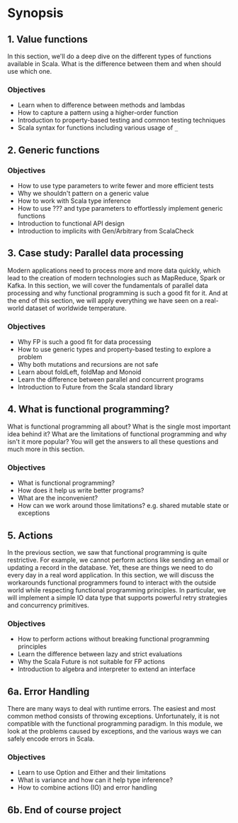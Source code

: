 # Synopsis

## 1. Value functions

In this section, we'll do a deep dive on the different types of functions available in Scala.
What is the difference between them and when should use which one.

### Objectives
* Learn when to difference between methods and lambdas
* How to capture a pattern using a higher-order function
* Introduction to property-based testing and common testing techniques
* Scala syntax for functions including various usage of `_`

## 2. Generic functions

### Objectives
* How to use type parameters to write fewer and more efficient tests
* Why we shouldn't pattern on a generic value
* How to work with Scala type inference
* How to use ??? and type parameters to effortlessly implement generic functions
* Introduction to functional API design
* Introduction to implicits with Gen/Arbitrary from ScalaCheck

## 3. Case study: Parallel data processing

Modern applications need to process more and more data quickly, which lead to the creation of 
modern technologies such as MapReduce, Spark or Kafka. In this section, we will cover the fundamentals 
of parallel data processing and why functional programming is such a good fit for it. And at 
the end of this section, we will apply everything we have seen on a real-world dataset of worldwide temperature.

### Objectives
* Why FP is such a good fit for data processing
* How to use generic types and property-based testing to explore a problem
* Why both mutations and recursions are not safe
* Learn about foldLeft, foldMap and Monoid
* Learn the difference between parallel and concurrent programs
* Introduction to Future from the Scala standard library

## 4. What is functional programming?

What is functional programming all about? What is the single most important idea behind it? 
What are the limitations of functional programming and why isn't it more popular? You will get
the answers to all these questions and much more in this section. 

### Objectives
* What is functional programming?
* How does it help us write better programs?
* What are the inconvenient? 
* How can we work around those limitations? e.g. shared mutable state or exceptions

## 5. Actions

In the previous section, we saw that functional programming is quite restrictive. For example, we cannot
perform actions like sending an email or updating a record in the database. Yet, these are things 
we need to do every day in a real word application. In this section, we will discuss the workarounds 
functional programmers found to interact with the outside world while respecting functional programming 
principles. In particular, we will implement a simple IO data type that supports powerful retry strategies
and concurrency primitives.

### Objectives
* How to perform actions without breaking functional programming principles
* Learn the difference between lazy and strict evaluations
* Why the Scala Future is not suitable for FP actions
* Introduction to algebra and interpreter to extend an interface

## 6a. Error Handling

There are many ways to deal with runtime errors. The easiest and most common method consists of 
throwing exceptions. Unfortunately, it is not compatible with the functional programming paradigm. 
In this module, we look at the problems caused by exceptions, and the various ways we can safely 
encode errors in Scala.

### Objectives
* Learn to use Option and Either and their limitations
* What is variance and how can it help type inference?
* How to combine actions (IO) and error handling

## 6b. End of course project
